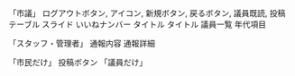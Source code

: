 「市議」
ログアウトボタン,
アイコン,
新規ボタン,
戻るボタン,
議員既読,
投稿テーブル
スライド
いいねナンバー
タイトル
タイトル
議員一覧
年代項目

「スタッフ・管理者」
通報内容
通報詳細

「市民だけ」
投稿ボタン
「議員だけ」
